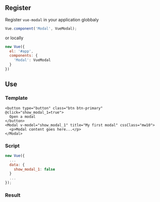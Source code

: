 ## Register
Register ```vue-modal``` in your application globbaly
``` js
Vue.component('Modal', VueModal);
```
or locally
``` js
new Vue({
  el: '#app',
  components: {
    'Modal': VueModal
  }
})
```
## Use
### Template

``` vue
<button type="button" class="btn btn-primary" @click="show_modal_1=true">
  Open a modal
</button>
<Modal v-model="show_modal_1" title="My first modal" cssClass="mw10">
  <p>Modal content goes here...</p>
</Modal>
```

### Script
``` js
new Vue({
  ...
  data: {
    show_modal_1: false
  }
  ...
});
```
### Result
<Example1 />